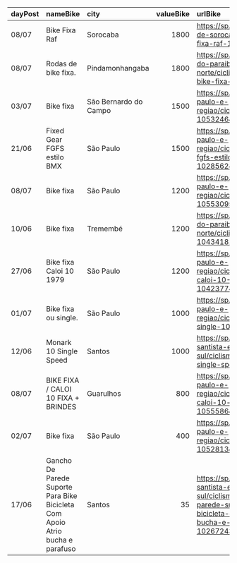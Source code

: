 | dayPost   | nameBike                                                                      | city                  |   valueBike | urlBike                                                                                                                                                |
|:----------|:------------------------------------------------------------------------------|:----------------------|------------:|:-------------------------------------------------------------------------------------------------------------------------------------------------------|
| 08/07     | Bike Fixa Raf                                                                 | Sorocaba              |        1800 | https://sp.olx.com.br/regiao-de-sorocaba/ciclismo/bike-fixa-raf-1053684962                                                                             |
| 08/07     | Rodas de bike fixa.                                                           | Pindamonhangaba       |        1800 | https://sp.olx.com.br/vale-do-paraiba-e-litoral-norte/ciclismo/rodas-de-bike-fixa-1048267190                                                           |
| 03/07     | Bike fixa                                                                     | São Bernardo do Campo |        1500 | https://sp.olx.com.br/sao-paulo-e-regiao/ciclismo/bike-fixa-1053246487                                                                                 |
| 21/06     | Fixed Gear FGFS estilo BMX                                                    | São Paulo             |        1500 | https://sp.olx.com.br/sao-paulo-e-regiao/ciclismo/fixed-gear-fgfs-estilo-bmx-1028562449                                                                |
| 08/07     | Bike fixa                                                                     | São Paulo             |        1200 | https://sp.olx.com.br/sao-paulo-e-regiao/ciclismo/bike-fixa-1055309535                                                                                 |
| 10/06     | Bike fixa                                                                     | Tremembé              |        1200 | https://sp.olx.com.br/vale-do-paraiba-e-litoral-norte/ciclismo/bike-fixa-1043418146                                                                    |
| 27/06     | Bike fixa Caloi 10 1979                                                       | São Paulo             |        1200 | https://sp.olx.com.br/sao-paulo-e-regiao/ciclismo/bike-fixa-caloi-10-1979-1042377433                                                                   |
| 01/07     | Bike fixa ou single.                                                          | São Paulo             |        1000 | https://sp.olx.com.br/sao-paulo-e-regiao/ciclismo/bike-fixa-ou-single-1052512838                                                                       |
| 12/06     | Monark 10 Single Speed                                                        | Santos                |        1000 | https://sp.olx.com.br/baixada-santista-e-litoral-sul/ciclismo/monark-10-single-speed-1044210535                                                        |
| 08/07     | BIKE FIXA / CALOI 10 FIXA + BRINDES                                           | Guarulhos             |         800 | https://sp.olx.com.br/sao-paulo-e-regiao/ciclismo/bike-fixa-caloi-10-fixa-brindes-1055586489                                                           |
| 02/07     | Bike fixa                                                                     | São Paulo             |         400 | https://sp.olx.com.br/sao-paulo-e-regiao/ciclismo/bike-fixa-1052813495                                                                                 |
| 17/06     | Gancho De Parede Suporte Para Bike Bicicleta Com Apoio Atrio bucha e parafuso | Santos                |          35 | https://sp.olx.com.br/baixada-santista-e-litoral-sul/ciclismo/gancho-de-parede-suporte-para-bike-bicicleta-com-apoio-atrio-bucha-e-parafuso-1026724308 |